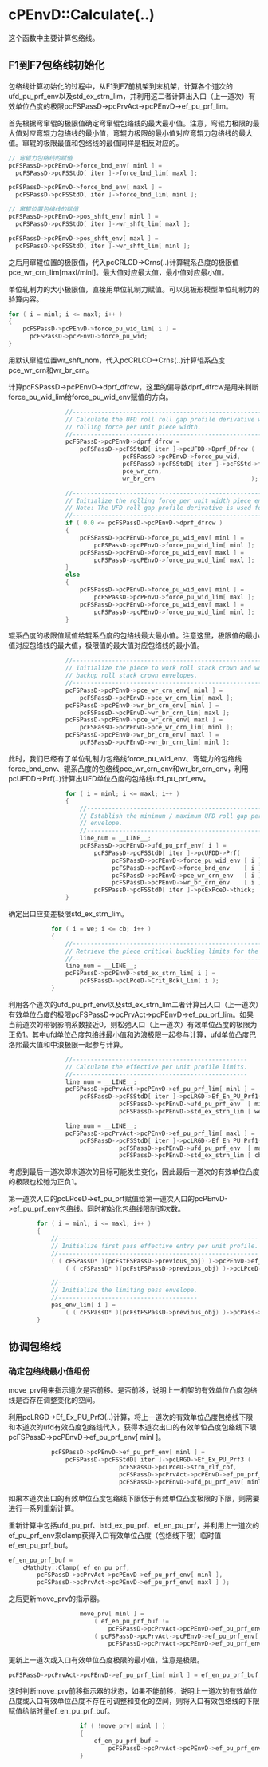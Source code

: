 # cPEnvD::Calculate(..)

这个函数中主要计算包络线。

## F1到F7包络线初始化

包络线计算初始化的过程中，从F1到F7前机架到末机架，计算各个道次的ufd_pu_prf_env以及std_ex_strn_lim，并利用这二者计算出入口（上一道次）有效单位凸度的极限pcFSPassD->pcPrvAct->pcPEnvD->ef_pu_prf_lim。

首先根据弯窜辊的极限值确定弯窜辊包络线的最大最小值。注意，弯辊力极限的最大值对应弯辊力包络线的最小值，弯辊力极限的最小值对应弯辊力包络线的最大值。窜辊的极限最值和包络线的最值同样是相反对应的。

```c
// 弯辊力包络线的赋值
pcFSPassD->pcPEnvD->force_bnd_env[ minl ] =
  pcFSPassD->pcFSStdD[ iter ]->force_bnd_lim[ maxl ];

pcFSPassD->pcPEnvD->force_bnd_env[ maxl ] =
  pcFSPassD->pcFSStdD[ iter ]->force_bnd_lim[ minl ];

// 窜辊位置包络线的赋值
pcFSPassD->pcPEnvD->pos_shft_env[ minl ] =
  pcFSPassD->pcFSStdD[ iter ]->wr_shft_lim[ maxl ];

pcFSPassD->pcPEnvD->pos_shft_env[ maxl ] =
  pcFSPassD->pcFSStdD[ iter ]->wr_shft_lim[ minl ];
```

之后用窜辊位置的极限值，代入pcCRLCD->Crns(..)计算辊系凸度的极限值pce_wr_crn_lim[maxl/minl]。最大值对应最大值，最小值对应最小值。

单位轧制力的大小极限值，直接用单位轧制力赋值。可以见板形模型单位轧制力的验算内容。

```c
for ( i = minl; i <= maxl; i++ )
{
	pcFSPassD->pcPEnvD->force_pu_wid_lim[ i ] =
	  pcFSPassD->pcPEnvD->force_pu_wid;
}
```

用默认窜辊位置wr_shft_nom，代入pcCRLCD->Crns(..)计算辊系凸度pce_wr_crn和wr_br_crn。

计算pcFSPassD->pcPEnvD->dprf_dfrcw，这里的偏导数dprf_dfrcw是用来判断force_pu_wid_lim给force_pu_wid_env赋值的方向。

```c
                //----------------------------------------------------------------
                // Calculate the UFD roll roll gap profile derivative with respect
                // rolling force per unit piece width.
                //----------------------------------------------------------------
                pcFSPassD->pcPEnvD->dprf_dfrcw = 
                    pcFSPassD->pcFSStdD[ iter ]->pcUFDD->Dprf_Dfrcw ( 
                                pcFSPassD->pcPEnvD->force_pu_wid,
                                pcFSPassD->pcFSStdD[ iter ]->pcFSStd->force_bnd_nom,
                                pce_wr_crn,
                                wr_br_crn                           );

                //-----------------------------------------------------------------
                // Initialize the rolling force per unit width piece envelope.
                // Note: The UFD roll gap profile derivative is used for direction.
                //-----------------------------------------------------------------
                if ( 0.0 <= pcFSPassD->pcPEnvD->dprf_dfrcw )
                {
                    pcFSPassD->pcPEnvD->force_pu_wid_env[ minl ] =
                        pcFSPassD->pcPEnvD->force_pu_wid_lim[ minl ];
                    pcFSPassD->pcPEnvD->force_pu_wid_env[ maxl ] =
                        pcFSPassD->pcPEnvD->force_pu_wid_lim[ maxl ];
                }
                else
                {
                    pcFSPassD->pcPEnvD->force_pu_wid_env[ minl ] =
                        pcFSPassD->pcPEnvD->force_pu_wid_lim[ maxl ];
                    pcFSPassD->pcPEnvD->force_pu_wid_env[ maxl ] =
                        pcFSPassD->pcPEnvD->force_pu_wid_lim[ minl ];
                }
```

辊系凸度的极限值赋值给辊系凸度的包络线最大最小值。注意这里，极限值的最小值对应包络线的最大值，极限值的最大值对应包络线的最小值。

```c
                //------------------------------------------------------------
                // Initialize the piece to work roll stack crown and work roll
                // backup roll stack crown envelopes.
                //------------------------------------------------------------
                pcFSPassD->pcPEnvD->pce_wr_crn_env[ minl ] =
                    pcFSPassD->pcPEnvD->pce_wr_crn_lim[ maxl ];
                pcFSPassD->pcPEnvD->wr_br_crn_env[ minl ] =
                    pcFSPassD->pcPEnvD->wr_br_crn_lim[ maxl ];
                pcFSPassD->pcPEnvD->pce_wr_crn_env[ maxl ] =
                    pcFSPassD->pcPEnvD->pce_wr_crn_lim[ minl ];
                pcFSPassD->pcPEnvD->wr_br_crn_env[ maxl ] =
                    pcFSPassD->pcPEnvD->wr_br_crn_lim[ minl ];
```

此时，我们已经有了单位轧制力包络线force_pu_wid_env、弯辊力的包络线force_bnd_env、辊系凸度的包络线pce_wr_crn_env和wr_br_crn_env，利用pcUFDD->Prf(..)计算出UFD单位凸度的包络线ufd_pu_prf_env。

```c
                for ( i = minl; i <= maxl; i++ )
                {
                    //--------------------------------------------------------------
                    // Establish the minimum / maximum UFD roll gap per unit profile
                    // envelope.
                    //--------------------------------------------------------------
                    line_num = __LINE__;
                    pcFSPassD->pcPEnvD->ufd_pu_prf_env[ i ] =
                        pcFSPassD->pcFSStdD[ iter ]->pcUFDD->Prf( 
                             pcFSPassD->pcPEnvD->force_pu_wid_env [ i ],
                             pcFSPassD->pcPEnvD->force_bnd_env    [ i ],
                             pcFSPassD->pcPEnvD->pce_wr_crn_env   [ i ],
                             pcFSPassD->pcPEnvD->wr_br_crn_env    [ i ] ) /
                        pcFSPassD->pcFSStdD[ iter ]->pcExPceD->thick;
                }
```

确定出口应变差极限std_ex_strn_lim。

```c
            for ( i = we; i <= cb; i++ )
            {
                //----------------------------------------------------------------
                // Retrieve the piece critical buckling limits for the given pass.
                //----------------------------------------------------------------
                line_num = __LINE__;
                pcFSPassD->pcPEnvD->std_ex_strn_lim[ i ] = 
                    pcFSPassD->pcLPceD->Crit_Bckl_Lim( i );
            }
```

利用各个道次的ufd_pu_prf_env以及std_ex_strn_lim二者计算出入口（上一道次）有效单位凸度的极限pcFSPassD->pcPrvAct->pcPEnvD->ef_pu_prf_lim。如果当前道次的带钢影响系数接近0，则松弛入口（上一道次）有效单位凸度的极限为正负1。其中ufd单位凸度包络线最小值和边浪极限一起参与计算，ufd单位凸度巴洛熙最大值和中浪极限一起参与计算。

```c
                //-------------------------------------------------
                // Calculate the effective per unit profile limits.
                //-------------------------------------------------
                line_num = __LINE__;
                pcFSPassD->pcPrvAct->pcPEnvD->ef_pu_prf_lim[ minl ] =
                    pcFSPassD->pcFSStdD[ iter ]->pcLRGD->Ef_En_PU_Prf1( 
                               pcFSPassD->pcPEnvD->ufd_pu_prf_env  [ minl ],
                               pcFSPassD->pcPEnvD->std_ex_strn_lim [ we ] );

                line_num = __LINE__;
                pcFSPassD->pcPrvAct->pcPEnvD->ef_pu_prf_lim[ maxl ] =
                    pcFSPassD->pcFSStdD[ iter ]->pcLRGD->Ef_En_PU_Prf1( 
                               pcFSPassD->pcPEnvD->ufd_pu_prf_env  [ maxl ],
                               pcFSPassD->pcPEnvD->std_ex_strn_lim [ cb ] );
```

考虑到最后一道次即末道次的目标可能发生变化，因此最后一道次的有效单位凸度的极限也松弛为正负1。

第一道次入口的pcLPceD->ef_pu_prf赋值给第一道次入口的pcPEnvD->ef_pu_prf_env包络线。同时初始化包络线限制道次数。

```c
        for ( i = minl; i <= maxl; i++ )
        {
            //--------------------------------------------------------
            // Initialize first pass effective entry per unit profile.
            //--------------------------------------------------------
            ( ( cFSPassD* )(pcFstFSPassD->previous_obj) )->pcPEnvD->ef_pu_prf_env[ i ] =
                ( ( cFSPassD* )(pcFstFSPassD->previous_obj) )->pcLPceD->ef_pu_prf;

            //---------------------------------------
            // Initialize the limiting pass envelope.
            //---------------------------------------
            pas_env_lim[ i ] =
                ( ( cFSPassD* )(pcFstFSPassD->previous_obj) )->pcPass->num;
        }
```

## 协调包络线

### 确定包络线最小值组份

move_prv用来指示道次是否前移。是否前移，说明上一机架的有效单位凸度包络线是否存在调整变化的空间。

利用pcLRGD->Ef_Ex_PU_Prf3(..)计算，将上一道次的有效单位凸度包络线下限和本道次的ufd有效凸度包络线代入，获得本道次出口的有效单位凸度包络线下限pcFSPassD->pcPEnvD->ef_pu_prf_env[ minl ]。

```c
            pcFSPassD->pcPEnvD->ef_pu_prf_env[ minl ] = 
                pcFSPassD->pcFSStdD[ iter ]->pcLRGD->Ef_Ex_PU_Prf3 ( 
                               pcFSPassD->pcLPceD->strn_rlf_cof,
                               pcFSPassD->pcPrvAct->pcPEnvD->ef_pu_prf_env[ minl ],
                               pcFSPassD->pcPEnvD->ufd_pu_prf_env[ minl ] );
```

如果本道次出口的有效单位凸度包络线下限低于有效单位凸度极限的下限，则需要进行一系列重新计算。

重新计算中包括ufd_pu_prf、istd_ex_pu_prf、ef_en_pu_prf，并利用上一道次的ef_pu_prf_env来clamp获得入口有效单位凸度（包络线下限）临时值ef_en_pu_prf_buf。

```c
ef_en_pu_prf_buf = 
	cMathUty::Clamp( ef_en_pu_prf,
		pcFSPassD->pcPrvAct->pcPEnvD->ef_pu_prf_env[ minl ],
		pcFSPassD->pcPrvAct->pcPEnvD->ef_pu_prf_env[ maxl ] );
```

之后更新move_prv的指示器。

```c
                    move_prv[ minl ] =
                        ( ef_en_pu_prf_buf !=
                            pcFSPassD->pcPrvAct->pcPEnvD->ef_pu_prf_env[ minl ] ) &&
                        ( pcFSPassD->pcPrvAct->pcPEnvD->ef_pu_prf_env[ minl ] !=
                            pcFSPassD->pcPrvAct->pcPEnvD->ef_pu_prf_env[ maxl ] );
```

更新上一道次或入口有效单位凸度极限的最小值，注意是极限。

```c
pcFSPassD->pcPrvAct->pcPEnvD->ef_pu_prf_lim[ minl ] = ef_en_pu_prf_buf;
```

这时判断move_prv前移指示器的状态，如果不能前移，说明上一道次的有效单位凸度或入口有效单位凸度不存在可调整和变化的空间，则将入口有效包络线的下限赋值给临时量ef_en_pu_prf_buf。

```c
                    if ( !move_prv[ minl ] )
                    {
                        ef_en_pu_prf_buf =
                            pcFSPassD->pcPrvAct->pcPEnvD->ef_pu_prf_env[ minl ];
                    }
```


